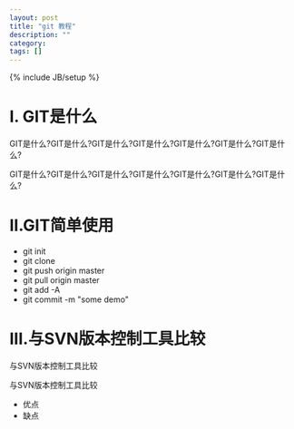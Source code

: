 ```yaml
---
layout: post
title: "git 教程"
description: ""
category: 
tags: []
---
```

{% include JB/setup %}
# I. GIT是什么

GIT是什么?GIT是什么?GIT是什么?GIT是什么?GIT是什么?GIT是什么?GIT是什么?

GIT是什么?GIT是什么?GIT是什么?GIT是什么?GIT是什么?GIT是什么?GIT是什么?

# II.GIT简单使用

- git init
- git clone
- git push origin master
- git pull origin master
- git add -A
- git commit -m "some demo"


# III.与SVN版本控制工具比较

与SVN版本控制工具比较

与SVN版本控制工具比较
- 优点
- 缺点